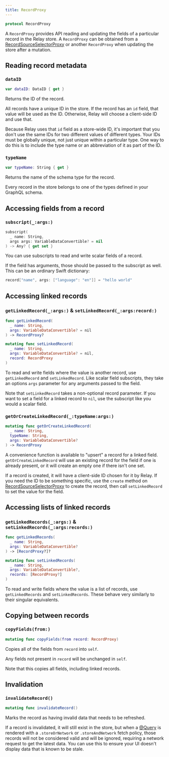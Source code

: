 ```yaml
---
title: RecordProxy
---
```


```swift
protocol RecordProxy
```

A `RecordProxy` provides API reading and updating the fields of a particular record in the Relay store. A `RecordProxy` can be obtained from a [RecordSourceSelectorProxy](record-source-selector-proxy.md) or another `RecordProxy` when updating the store after a mutation.

## Reading record metadata

### `dataID`

```swift
var dataID: DataID { get }
```

Returns the ID of the record.

All records have a unique ID in the store. If the record has an `id` field, that value will be used as the ID. Otherwise, Relay will choose a client-side ID and use that.

Because Relay uses that `id` field as a store-wide ID, it's important that you don't use the same IDs for two different values of different types. Your IDs must be globally unique, not just unique within a particular type. One way to do this is to include the type name or an abbreviation of it as part of the ID.

### `typeName`

```swift
var typeName: String { get }
```

Returns the name of the schema type for the record.

Every record in the store belongs to one of the types defined in your GraphQL schema.

## Accessing fields from a record

### `subscript(_:args:)`

```swift
subscript(
  _ name: String,
  args args: VariableDataConvertible? = nil
) -> Any? { get set }
```

You can use subscripts to read and write scalar fields of a record.

If the field has arguments, those should be passed to the subscript as well. This can be an ordinary Swift dictionary:

```swift
record["name", args: ["language": "en"]] = "hello world"
```

## Accessing linked records

### `getLinkedRecord(_:args:)` & `setLinkedRecord(_:args:record:)`

```swift
func getLinkedRecord(
  _ name: String,
  args: VariableDataConvertible? = nil
) -> RecordProxy?

mutating func setLinkedRecord(
  _ name: String,
  args: VariableDataConvertible? = nil,
  record: RecordProxy
)
```

To read and write fields where the value is another record, use `getLinkedRecord` and `setLinkedRecord`. Like scalar field subscripts, they take an options `args` parameter for any arguments passed to the field.

Note that `setLinkedRecord` takes a non-optional record parameter. If you want to set a field for a linked record to `nil`, use the subscript like you would a scalar field.

### `getOrCreateLinkedRecord(_:typeName:args:)`

```swift
mutating func getOrCreateLinkedRecord(
  _ name: String,
  typeName: String,
  args: VariableDataConvertible?
) -> RecordProxy
```

A convenience function is available to "upsert" a record for a linked field. `getOrCreateLinkedRecord` will use an existing record for the field if one is already present, or it will create an empty one if there isn't one set.

If a record is created, it will have a client-side ID chosen for it by Relay. If you need the ID to be something specific, use the `create` method on [RecordSourceSelectorProxy](record-source-selector-proxy.md) to create the record, then call `setLinkedRecord` to set the value for the field.

## Accessing lists of linked records

### `getLinkedRecords(_:args:)` & `setLinkedRecords(_:args:records:)`

```swift
func getLinkedRecords(
  _ name: String,
  args: VariableDataConvertible?
) -> [RecordProxy?]?

mutating func setLinkedRecords(
  _ name: String,
  args: VariableDataConvertible?,
  records: [RecordProxy?]
)
```

To read and write fields where the value is a list of records, use `getLinkedRecords` and `setLinkedRecords`. These behave very similarly to their singular equivalents.

## Copying between records

### `copyFields(from:)`

```swift
mutating func copyFields(from record: RecordProxy)
```

Copies all of the fields from `record` into `self`.

Any fields not present in `record` will be unchanged in `self`.

Note that this copies all fields, including linked records.

## Invalidation

### `invalidateRecord()`

```swift
mutating func invalidateRecord()
```

Marks the record as having invalid data that needs to be refreshed.

If a record is invalidated, it will still exist in the store, but when a [@Query](../API%20Reference%20Relay%20in%20SwiftUI%20e8c792bb5a824ec5a4e988ea6fd2cd88/@Query%20c64f4da9e8c944889e40a2f6c5ddb248.md) is rendered with a `.storeOrNetwork` or `.storeAndNetwork` fetch policy, those records will not be considered valid and will be ignored, requiring a network request to get the latest data. You can use this to ensure your UI doesn't display data that is known to be stale.